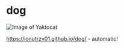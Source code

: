 # dog

![Image of Yaktocat](https://octodex.github.com/images/yaktocat.png)

https://ionutrzv01.github.io/dog/ - automatic!


